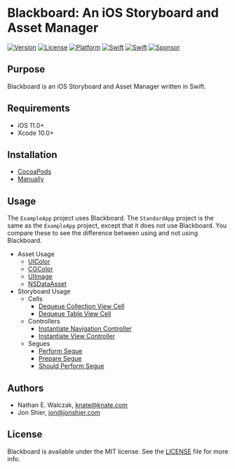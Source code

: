 # Blackboard: An iOS Storyboard and Asset Manager

[![Version](https://img.shields.io/badge/version-7.1.0-brightgreen.svg)]()
[![License](https://img.shields.io/badge/license-MIT-222222.svg)](http://opensource.org/licenses/MIT)
[![Platform](https://img.shields.io/badge/platform-ios-lightgrey.svg)](https://developer.apple.com/ios/)
[![Swift](https://img.shields.io/badge/swift-4.2-yellow.svg)](https://swift.org)
[![Swift](https://img.shields.io/badge/swift-5.0-yellow.svg)](https://swift.org)
[![Sponsor](https://img.shields.io/badge/Sponsor-Detroit%20Labs-000000.svg)](http://www.detroitlabs.com/)

## Purpose

Blackboard is an iOS Storyboard and Asset Manager written in Swift.

## Requirements

- iOS 11.0+
- Xcode 10.0+

## Installation

- [CocoaPods](/README/Installation/CocoaPods.md)
- [Manually](/README/Installation/Manually.md)

## Usage

The `ExampleApp` project uses Blackboard.
The `StandardApp` project is the same as the `ExampleApp` project, except that it does not use Blackboard.
You compare these to see the difference between using and not using Blackboard.

- Asset Usage
  - [UIColor](/README/Usage/UIColor.md)
  - [CGColor](/README/Usage/CGColor.md)
  - [UIImage](/README/Usage/UIImage.md)
  - [NSDataAsset](/README/Usage/NSDataAsset.md)
- Storyboard Usage
  - Cells
    - [Dequeue Collection View Cell](/README/Usage/UICollectionViewCell.md)
    - [Dequeue Table View Cell](/README/Usage/UITableViewCell.md)
  - Controllers
    - [Instantiate Navigation Controller](/README/Usage/UINavigationController.md)
    - [Instantiate View Controller](/README/Usage/UIViewController.md)
  - Segues
    - [Perform Segue](/README/Usage/UIStoryboardSeguePerform.md)
    - [Prepare Segue](/README/Usage/UIStoryboardSeguePrepare.md)
    - [Should Perform Segue](/README/Usage/UIStoryboardSegueShouldPerform.md)

## Authors

- Nathan E. Walczak, knate@knate.com
- Jon Shier, jon@jonshier.com

## License

Blackboard is available under the MIT license. See the [LICENSE](LICENSE) file for more info.
